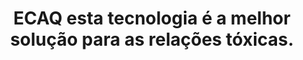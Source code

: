 ---
title: "ECAQ esta tecnologia é a melhor solução para as relações tóxicas."
infoslide: "Existe uma tecnologia, acessível a todas as pessoas, que permite aos utilizadores avaliar com quem têm ou tiveram uma relação (amorosa, amizade, familiar, ...), tendo a outra pessoa uma pontuação resultante da média de todas as avaliações. Essa avaliação pode conter uma justificação escrita. É possível fazer mais do que uma avaliação da mesma pessoa"
round: "Final"
weight: 8
videos: []
tags: ['Family and Relationships']
layout: "motion"
categories: ["motions"]
---